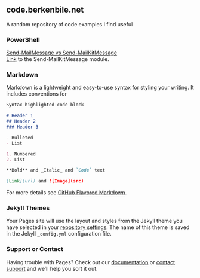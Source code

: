 ## code.berkenbile.net

A random repository of code examples I find useful

### PowerShell 

[Send-MailMessage vs Send-MailKitMessage](https://github.com/jaberkenbile/jaberkenbile.github.io/blob/main/send-mailkitmessage_usage/send-mailkitmessage_example.ps1)  
[Link](https://github.com/austineric/Send-MailKitMessage) to the Send-MailKitMessage module.

### Markdown

Markdown is a lightweight and easy-to-use syntax for styling your writing. It includes conventions for

```markdown
Syntax highlighted code block

# Header 1
## Header 2
### Header 3

- Bulleted
- List

1. Numbered
2. List

**Bold** and _Italic_ and `Code` text

[Link](url) and ![Image](src)
```

For more details see [GitHub Flavored Markdown](https://guides.github.com/features/mastering-markdown/).


### Jekyll Themes

Your Pages site will use the layout and styles from the Jekyll theme you have selected in your [repository settings](https://github.com/jaberkenbile/jaberkenbile.github.io/settings). The name of this theme is saved in the Jekyll `_config.yml` configuration file.

### Support or Contact

Having trouble with Pages? Check out our [documentation](https://docs.github.com/categories/github-pages-basics/) or [contact support](https://support.github.com/contact) and we’ll help you sort it out.
